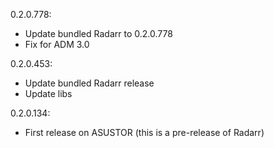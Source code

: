 0.2.0.778:
* Update bundled Radarr to 0.2.0.778
* Fix for ADM 3.0

0.2.0.453:
* Update bundled Radarr release
* Update libs

0.2.0.134:
* First release on ASUSTOR (this is a pre-release of Radarr)
